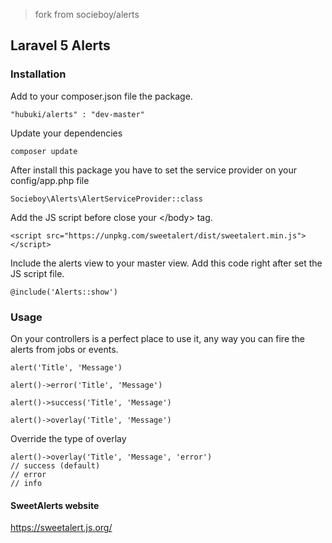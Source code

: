> fork from socieboy/alerts

## Laravel 5 Alerts

### Installation

Add to your composer.json file the package.

```
"hubuki/alerts" : "dev-master"
```

Update your dependencies

```
composer update
```

After install this package you have to set the service provider on your config/app.php file

```
Socieboy\Alerts\AlertServiceProvider::class
```

[//]: <> (Copy the required assets of SweetAlert to your public folder.)
[//]: <> (Those assets would be place in the css and js respective directory.)

[//]: <> (```)
[//]: <> (php artisan vendor:publish --tag=alerts)
[//]: <> (```)


[//]: <> (Then in your master view add those styles and scripts.)
[//]: <> (Put this style between the \<head\> \</head\> tags)
[//]: <> (```)
[//]: <> (<link rel="stylesheet" type="text/css" href="css/sweetalert.css">)
[//]: <> (```)
Add the JS script before close your \</body\> tag.
```
<script src="https://unpkg.com/sweetalert/dist/sweetalert.min.js"></script>
```

Include the alerts view to your master view.
Add this code right after set the JS script file.
```
@include('Alerts::show')
```


### Usage

On your controllers is a perfect place to use it, any way you can fire the alerts from jobs or events.

```
alert('Title', 'Message')

alert()->error('Title', 'Message')

alert()->success('Title', 'Message')

alert()->overlay('Title', 'Message')
```

Override the type of overlay

```
alert()->overlay('Title', 'Message', 'error')
// success (default)
// error
// info
```


#### SweetAlerts website

https://sweetalert.js.org/


